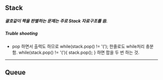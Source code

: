 ## Stack   
##### 괄호같이 짝을 판별하는 문제는 주로 Stack 자료구조를 씀.   
##### Truble shooting   
* pop 하면서 출력도 하므로 while(stack.pop() != '('); 한줄로도 while처리 충분함.
while(stack.pop() != '('){ stack.pop(); } 하면 팝을 두 번 하는 것.

***

## Queue